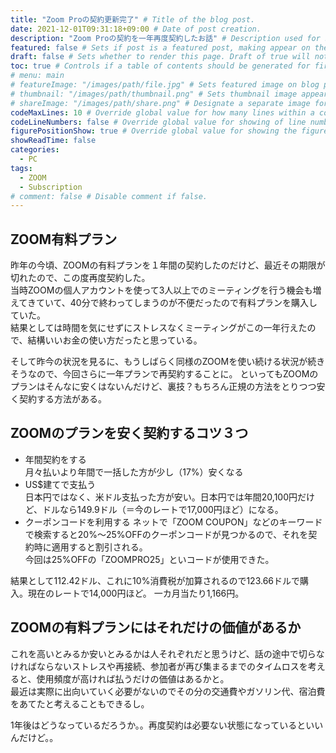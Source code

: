```yaml
---
title: "Zoom Proの契約更新完了" # Title of the blog post.
date: 2021-12-01T09:31:18+09:00 # Date of post creation.
description: "Zoom Proの契約を一年再度契約したお話" # Description used for search engine.
featured: false # Sets if post is a featured post, making appear on the home page side bar.
draft: false # Sets whether to render this page. Draft of true will not be rendered.
toc: true # Controls if a table of contents should be generated for first-level links automatically.
# menu: main
# featureImage: "/images/path/file.jpg" # Sets featured image on blog post.
# thumbnail: "/images/path/thumbnail.png" # Sets thumbnail image appearing inside card on homepage.
# shareImage: "/images/path/share.png" # Designate a separate image for social media sharing.
codeMaxLines: 10 # Override global value for how many lines within a code block before auto-collapsing.
codeLineNumbers: false # Override global value for showing of line numbers within code block.
figurePositionShow: true # Override global value for showing the figure label.
showReadTime: false
categories:
  - PC
tags:
  - ZOOM
  - Subscription
# comment: false # Disable comment if false.
---
```


## ZOOM有料プラン
昨年の今頃、ZOOMの有料プランを１年間の契約したのだけど、最近その期限が切れたので、この度再度契約した。  
当時ZOOMの個人アカウントを使って3人以上でのミーティングを行う機会も増えてきていて、40分で終わってしまうのが不便だったので有料プランを購入していた。  
結果としては時間を気にせずにストレスなくミーティングがこの一年行えたので、結構いいお金の使い方だったと思っている。

そして昨今の状況を見るに、もうしばらく同様のZOOMを使い続ける状況が続きそうなので、今回さらに一年プランで再契約することに。
といってもZOOMのプランはそんなに安くはないんだけど、裏技？もちろん正規の方法をとりつつ安く契約する方法がある。

## ZOOMのプランを安く契約するコツ３つ
- 年間契約をする  
月々払いより年間で一括した方が少し（17%）安くなる
- US$建てで支払う  
日本円ではなく、米ドル支払った方が安い。日本円では年間20,100円だけど、ドルなら149.9ドル（＝今のレートで17,000円ほど）になる。
- クーポンコードを利用する
ネットで「ZOOM COUPON」などのキーワードで検索すると20%～25%OFFのクーポンコードが見つかるので、それを契約時に適用すると割引される。  
今回は25%OFFの「ZOOMPRO25」といコードが使用できた。

結果として112.42ドル、これに10%消費税が加算されるので123.66ドルで購入。現在のレートで14,000円ほど。
一カ月当たり1,166円。

## ZOOMの有料プランにはそれだけの価値があるか
これを高いとみるか安いとみるかは人それぞれだと思うけど、話の途中で切らなければならないストレスや再接続、参加者が再び集まるまでのタイムロスを考えると、使用頻度が高ければ払うだけの価値はあるかと。  
最近は実際に出向いていく必要がないのでその分の交通費やガソリン代、宿泊費をあてたと考えることもできるし。

1年後はどうなっているだろうか。。再度契約は必要ない状態になっているといいんだけど。。


